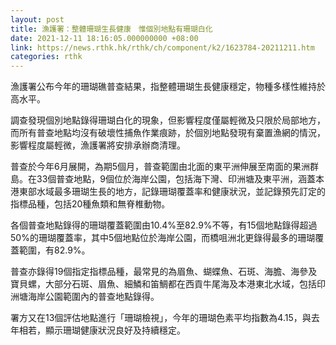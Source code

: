 ```yaml
---
layout: post
title: 漁護署：整體珊瑚生長健康　惟個別地點有珊瑚白化
date: 2021-12-11 18:16:05.000000000 +08:00
link: https://news.rthk.hk/rthk/ch/component/k2/1623784-20211211.htm
categories: rthk
---
```


漁護署公布今年的珊瑚礁普查結果，指整體珊瑚生長健康穩定，物種多樣性維持於高水平。

調查發現個別地點錄得珊瑚白化的現象，但影響程度僅屬輕微及只限於局部地方，而所有普查地點均沒有破壞性捕魚作業痕跡，於個別地點發現有棄置漁網的情況，影響程度屬輕微，漁護署將安排承辦商清理。

普查於今年6月展開，為期5個月，普查範圍由北面的東平洲伸展至南面的果洲群島。在33個普查地點，9個位於海岸公園，包括海下灣、印洲塘及東平洲，涵蓋本港東部水域最多珊瑚生長的地方，記錄珊瑚覆蓋率和健康狀況，並記錄預先訂定的指標品種，包括20種魚類和無脊椎動物。

各個普查地點錄得的珊瑚覆蓋範圍由10.4%至82.9%不等，有15個地點錄得超過50%的珊瑚覆蓋率，其中5個地點位於海岸公園，而橋咀洲北更錄得最多的珊瑚覆蓋範圍，有82.9%。

普查亦錄得19個指定指標品種，最常見的為眉魚、蝴蝶魚、石斑、海膽、海參及寶貝螺，大部分石斑、眉魚、細鱗和笛鯛都在西貢牛尾海及本港東北水域，包括印洲塘海岸公園範圍內的普查地點錄得。

署方又在13個評估地點進行「珊瑚檢視」，今年的珊瑚色素平均指數為4.15，與去年相若，顯示珊瑚健康狀況良好及持續穩定。
　
